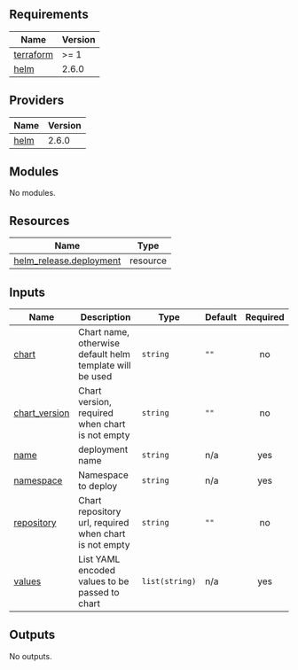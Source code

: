 ## Requirements

| Name | Version |
|------|---------|
| <a name="requirement_terraform"></a> [terraform](#requirement\_terraform) | >= 1 |
| <a name="requirement_helm"></a> [helm](#requirement\_helm) | 2.6.0 |

## Providers

| Name | Version |
|------|---------|
| <a name="provider_helm"></a> [helm](#provider\_helm) | 2.6.0 |

## Modules

No modules.

## Resources

| Name | Type |
|------|------|
| [helm_release.deployment](https://registry.terraform.io/providers/hashicorp/helm/2.6.0/docs/resources/release) | resource |

## Inputs

| Name | Description | Type | Default | Required |
|------|-------------|------|---------|:--------:|
| <a name="input_chart"></a> [chart](#input\_chart) | Chart name, otherwise default helm template will be used | `string` | `""` | no |
| <a name="input_chart_version"></a> [chart\_version](#input\_chart\_version) | Chart version, required when chart is not empty | `string` | `""` | no |
| <a name="input_name"></a> [name](#input\_name) | deployment name | `string` | n/a | yes |
| <a name="input_namespace"></a> [namespace](#input\_namespace) | Namespace to deploy | `string` | n/a | yes |
| <a name="input_repository"></a> [repository](#input\_repository) | Chart repository url, required when chart is not empty | `string` | `""` | no |
| <a name="input_values"></a> [values](#input\_values) | List YAML encoded values to be passed to chart | `list(string)` | n/a | yes |

## Outputs

No outputs.
